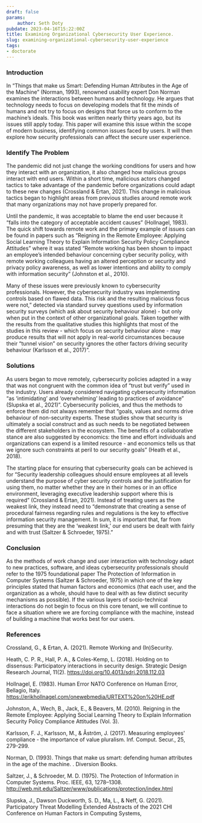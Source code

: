 ```yaml
---
draft: false
params:
    author: Seth Doty
pubdate: 2023-04-16T15:22:00Z
title: Examining Organizational Cybersecurity User Experience.
slug: examining-organizational-cybersecurity-user-experience
tags:
- doctorate
---
```


### Introduction

In “Things that make us Smart: Defending Human Attributes in the Age of the Machine” (Norman, 1993), renowned usability expert Don Norman examines the interactions between humans and technology. He argues that technology needs to focus on developing models that fit the minds of humans and not try to focus on designs that force us to conform to the machine’s ideals. This book was written nearly thirty years ago, but its issues still apply today. This paper will examine this issue within the scope of modern business, identifying common issues faced by users. It will then explore how security professionals can affect the secure user experience.

### Identify The Problem

The pandemic did not just change the working conditions for users and how they interact with an organization, it also changed how malicious groups interact with end users. Within a short time, malicious actors changed tactics to take advantage of the pandemic before organizations could adapt to these new changes (Crossland & Ertan, 2021). This change in malicious tactics began to highlight areas from previous studies around remote work that many organizations may not have properly prepared for.

Until the pandemic, it was acceptable to blame the end user because it “falls into the category of acceptable accident causes” (Hollnagel, 1983). The quick shift towards remote work and the primary example of issues can be found in papers such as “Reigning in the Remote Employee: Applying Social Learning Theory to Explain Information Security Policy Compliance Attitudes” where it was stated “Remote working has been shown to impact an employee’s intended behaviour concerning cyber security policy, with remote working colleagues having an altered perception or security and privacy policy awareness, as well as lower intentions and ability to comply with information security” (Johnston et al., 2010).

Many of these issues were previously known to cybersecurity professionals. However, the cybersecurity industry was implementing controls based on flawed data. This risk and the resulting malicious focus were not,” detected via standard survey questions used by information security surveys (which ask about security behaviour alone) - but only when put in the context of other organizational goals. Taken together with the results from the qualitative studies this highlights that most of the studies in this review - which focus on security behaviour alone - may produce results that will not apply in real-world circumstances because their “tunnel vision” on security ignores the other factors driving security behaviour (Karlsson et al., 2017)”.

### Solutions

As users began to move remotely, cybersecurity policies adapted in a way that was not congruent with the common idea of “trust but verify” used in the industry. Users already considered navigating cybersecurity information “as ‘intimidating’ and ‘overwhelming’ leading to practices of avoidance” (Slupska et al., 2021)”. Cybersecurity policies, and thus the methods to enforce them did not always remember that “goals, values and norms drive behaviour of non-security experts. These studies show that security is ultimately a social construct and as such needs to be negotiated between the different stakeholders in the ecosystem. The benefits of a collaborative stance are also suggested by economics: the time and effort individuals and organizations can expend is a limited resource - and economics tells us that we ignore such constraints at peril to our security goals” (Heath et al., 2018).

The starting place for ensuring that cybersecurity goals can be achieved is for “Security leadership colleagues should ensure employees at all levels understand the purpose of cyber security controls and the justification for using them, no matter whether they are in their homes or in an office environment, leveraging executive leadership support where this is required” (Crossland & Ertan, 2021). Instead of treating users as the weakest link, they instead need to “demonstrate that creating a sense of procedural fairness regarding rules and regulations is the key to effective information security management. In sum, it is important that, far from presuming that they are the ‘weakest link,’ our end users be dealt with fairly and with trust (Saltzer & Schroeder, 1975).”

### Conclusion

As the methods of work change and user interaction with technology adapt to new practices, software, and ideas cybersecurity professionals should refer to the 1975 foundational paper The Protection of Information in Computer Systems (Saltzer & Schroeder, 1975) in which one of the key principles stated that human factors and economics (that each user, and the organization as a whole, should have to deal with as few distinct security mechanisms as possible). If the various layers of socio-technical interactions do not begin to focus on this core tenant, we will continue to face a situation where we are forcing compliance with the machine, instead of building a machine that works best for our users.

### References

Crossland, G., & Ertan, A. (2021). Remote Working and (In)Security.

Heath, C. P. R., Hall, P. A., & Coles-Kemp, L. (2018). Holding on to dissensus: Participatory interactions in security design. Strategic Design Research Journal, 11(2). https://doi.org/10.4013/sdrj.2018.112.03

Hollnagel, E. (1983). Human Error NATO Conference on Human Error, Bellagio, Italy. https://erikhollnagel.com/onewebmedia/URTEXT%20on%20HE.pdf

Johnston, A., Wech, B., Jack, E., & Beavers, M. (2010). Reigning in the Remote Employee: Applying Social Learning Theory to Explain Information Security Policy Compliance Attitudes (Vol. 3).

Karlsson, F. J., Karlsson, M., & Åström, J. (2017). Measuring employees' compliance - the importance of value pluralism. Inf. Comput. Secur., 25, 279-299.

Norman, D. (1993). Things that make us smart: defending human attributes in the age of the machine. . Diversion Books.

Saltzer, J., & Schroeder, M. D. (1975). The Protection of Information in Computer Systems. Proc. IEEE, 63, 1278–1308. http://web.mit.edu/Saltzer/www/publications/protection/index.html

Slupska, J., Dawson Duckworth, S. D., Ma, L., & Neff, G. (2021). Participatory Threat Modelling Extended Abstracts of the 2021 CHI Conference on Human Factors in Computing Systems,
